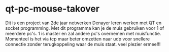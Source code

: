 # qt-pc-mouse-takover
Dit is een project van 2de jaar netwerken Denayer leren werken met QT en socket programming. 
Met dit programma kan je de muis gebruiken voor 1 of meerdere pc's.
1 is master en zal andere pc's overnemen met muisfunctie.
Momenteel is het via tcp maar beter omzetten naar udp voor snellere connectie zonder terugkoppeling waar de muis staat.
veel plezier ermee!!!
